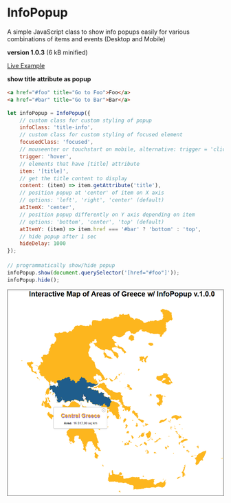 # InfoPopup

A simple JavaScript class to show info popups easily for various combinations of items and events (Desktop and Mobile)

**version 1.0.3** (6 kB minified)


[Live Example](https://foo123.github.io/examples/infopopup/)


**show title attribute as popup**

```html
<a href="#foo" title="Go to Foo">Foo</a>
<a href="#bar" title="Go to Bar">Bar</a>
```

```javascript
let infoPopup = InfoPopup({
    // custom class for custom styling of popup
    infoClass: 'title-info',
    // custom class for custom styling of focused element
    focusedClass: 'focused',
    // mouseenter or touchstart on mobile, alternative: trigger = 'click'
    trigger: 'hover',
    // elements that have [title] attribute
    item: '[title]',
    // get the title content to display
    content: (item) => item.getAttribute('title'),
    // position popup at 'center' of item on X axis
    // options: 'left', 'right', 'center' (default)
    atItemX: 'center',
    // position popup differently on Y axis depending on item
    // options: 'bottom', 'center', 'top' (default)
    atItemY: (item) => item.href === '#bar' ? 'bottom' : 'top',
    // hide popup after 1 sec
    hideDelay: 1000
});

// programmatically show/hide popup
infoPopup.show(document.querySelector('[href="#foo"]'));
infoPopup.hide();
```

[![interactive map with InfoPopup](/screenshot.png)](https://foo123.github.io/examples/infopopup/)
